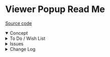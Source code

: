# Viewer Popup Read Me

[Source code](  )

<details open >

<summary>Concept</summary>


</details>

<details>

<summary>To Do / Wish List</summary>


</details>

<details>

<summary>Issues</summary>


</details>

<details>

<summary>Change Log</summary>

## DDDDD

* F - First commit

</details>